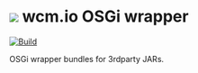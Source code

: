 <img src="https://wcm.io/images/favicon-16@2x.png"/> wcm.io OSGi wrapper
======
[![Build](https://github.com/wcm-io/wcm-io-osgi-wrapper/workflows/Build/badge.svg?branch=develop)](https://github.com/wcm-io/wcm-io-osgi-wrapper/actions?query=workflow%3ABuild+branch%3Adevelop)

OSGi wrapper bundles for 3rdparty JARs.
